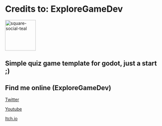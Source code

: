 # Credits to: ExploreGameDev


<img width="100" alt="square-social-teal" src="https://user-images.githubusercontent.com/17389/148980106-92166db6-91ab-4918-a3f3-4c5c6ec6da29.png" >


## Simple quiz game template for godot, just a start ;)


## Find me online (ExploreGameDev)

[Twitter](https://twitter.com/exploregamedev)

[Youtube](https://www.youtube.com/channel/UCZIhKFkqPOMrdlpYBCxB8Fw)

[Itch.io](https://exploregamedev.itch.io/)
